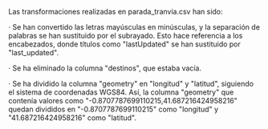 Las transformaciones realizadas en parada_tranvia.csv han sido:

· Se han convertido las letras mayúsculas en minúsculas, y la separación de palabras se han sustituido por el subrayado. Esto hace referencia a los encabezados, donde títulos como "lastUpdated" se han sustituido por "last_updated".

· Se ha eliminado la columna "destinos", que estaba vacía.

· Se ha dividido la columna "geometry" en "longitud" y "latitud", siguiendo el sistema de coordenadas WGS84. Así, la columna "geometry" que contenía valores como "-0.8707787699110215,41.687216424958216" quedan divididos en "-0.8707787699110215" como "longitud" y "41.687216424958216" como "latitud".